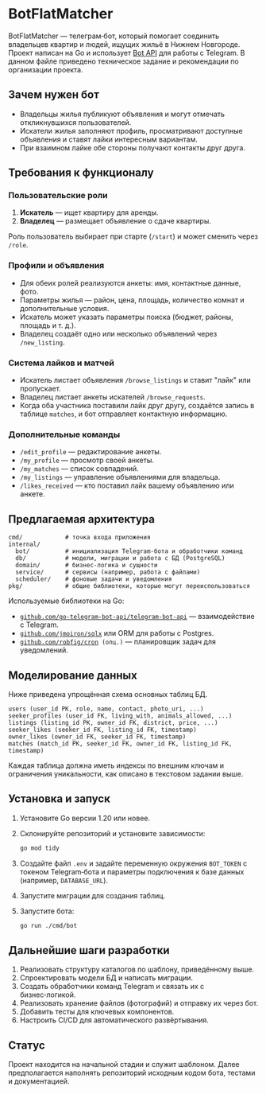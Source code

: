 # BotFlatMatcher

BotFlatMatcher — телеграм‑бот, который помогает соединить владельцев
квартир и людей, ищущих жильё в Нижнем Новгороде. Проект написан на Go и
использует [Bot API](https://core.telegram.org/bots/api) для работы с
Telegram. В данном файле приведено техническое задание и рекомендации по
организации проекта.

## Зачем нужен бот

* Владельцы жилья публикуют объявления и могут отмечать откликнувшихся
  пользователей.
* Искатели жилья заполняют профиль, просматривают доступные объявления и
  ставят лайки интересным вариантам.
* При взаимном лайке обе стороны получают контакты друг друга.

## Требования к функционалу

### Пользовательские роли
1. **Искатель** — ищет квартиру для аренды.
2. **Владелец** — размещает объявление о сдаче квартиры.

Роль пользователь выбирает при старте (`/start`) и может сменить через
`/role`.

### Профили и объявления
* Для обеих ролей реализуются анкеты: имя, контактные данные, фото.
* Параметры жилья — район, цена, площадь, количество комнат и
  дополнительные условия.
* Искатель может указать параметры поиска (бюджет, районы, площадь и
  т. д.).
* Владелец создаёт одно или несколько объявлений через `/new_listing`.

### Система лайков и матчей
* Искатель листает объявления `/browse_listings` и ставит "лайк" или
  пропускает.
* Владелец листает анкеты искателей `/browse_requests`.
* Когда оба участника поставили лайк друг другу, создаётся запись в
  таблице `matches`, и бот отправляет контактную информацию.

### Дополнительные команды
* `/edit_profile` — редактирование анкеты.
* `/my_profile` — просмотр своей анкеты.
* `/my_matches` — список совпадений.
* `/my_listings` — управление объявлениями для владельца.
* `/likes_received` — кто поставил лайк вашему объявлению или анкете.

## Предлагаемая архитектура

```
cmd/            # точка входа приложения
internal/
  bot/          # инициализация Telegram‑бота и обработчики команд
  db/           # модели, миграции и работа с БД (PostgreSQL)
  domain/       # бизнес‑логика и сущности
  service/      # сервисы (например, работа с файлами)
  scheduler/    # фоновые задачи и уведомления
pkg/            # общие библиотеки, которые могут переиспользоваться
```

Используемые библиотеки на Go:

* [`github.com/go-telegram-bot-api/telegram-bot-api`](https://github.com/go-telegram-bot-api/telegram-bot-api)
  — взаимодействие с Telegram.
* [`github.com/jmoiron/sqlx`](https://github.com/jmoiron/sqlx) или ORM
  для работы с Postgres.
* [`github.com/robfig/cron`](https://github.com/robfig/cron)` (опц.)` —
  планировщик задач для уведомлений.

## Моделирование данных

Ниже приведена упрощённая схема основных таблиц БД.

```
users (user_id PK, role, name, contact, photo_uri, ...)
seeker_profiles (user_id FK, living_with, animals_allowed, ...)
listings (listing_id PK, owner_id FK, district, price, ...)
seeker_likes (seeker_id FK, listing_id FK, timestamp)
owner_likes (owner_id FK, seeker_id FK, timestamp)
matches (match_id PK, seeker_id FK, owner_id FK, listing_id FK, timestamp)
```

Каждая таблица должна иметь индексы по внешним ключам и ограничения
уникальности, как описано в текстовом задании выше.

## Установка и запуск

1. Установите Go версии 1.20 или новее.
2. Склонируйте репозиторий и установите зависимости:

   ```bash
   go mod tidy
   ```

3. Создайте файл `.env` и задайте переменную окружения `BOT_TOKEN` с
   токеном Telegram‑бота и параметры подключения к базе данных (например,
   `DATABASE_URL`).
4. Запустите миграции для создания таблиц.
5. Запустите бота:

   ```bash
   go run ./cmd/bot
   ```

## Дальнейшие шаги разработки

1. Реализовать структуру каталогов по шаблону, приведённому выше.
2. Спроектировать модели БД и написать миграции.
3. Создать обработчики команд Telegram и связать их с бизнес‑логикой.
4. Реализовать хранение файлов (фотографий) и отправку их через бот.
5. Добавить тесты для ключевых компонентов.
6. Настроить CI/CD для автоматического развёртывания.

## Статус

Проект находится на начальной стадии и служит шаблоном. Далее
предполагается наполнять репозиторий исходным кодом бота, тестами и
документацией.
